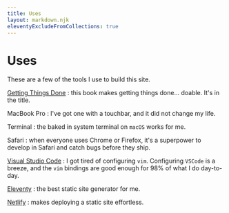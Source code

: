 ```yaml
---
title: Uses
layout: markdown.njk
eleventyExcludeFromCollections: true
---
```


# Uses

These are a few of the tools I use to build this site.

[Getting Things Done][]
: this book makes getting things done... doable. It's in the title.

MacBook Pro
: I've got one with a touchbar, and it did not change my life.

Terminal
: the baked in system terminal on `macOS` works for me.

Safari
: when everyone uses Chrome or Firefox, it's a superpower to develop in Safari and catch bugs before they ship.

[Visual Studio Code][]
: I got tired of configuring `vim`. Configuring `VSCode` is a breeze, and the `vim` bindings are good enough for 98% of what I do day-to-day.

[Eleventy][]
: the best static site generator for me.

[Netlify][]
: makes deploying a static site effortless.

[getting things done]: https://amzn.to/2sYZjQf
[visual studio code]: https://code.visualstudio.com
[planning center]: https://planning.center
[indieweb]: https://indieweb.org
[eleventy]: https://www.11ty.dev
[netlify]: https://www.netlify.com
